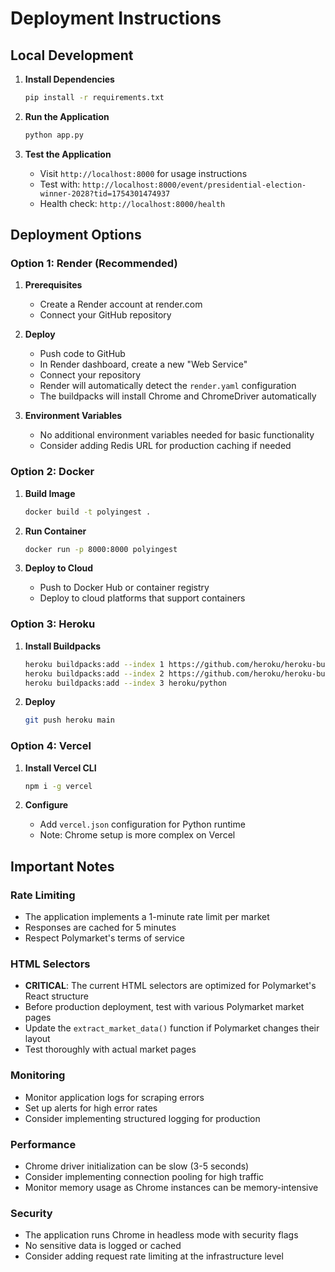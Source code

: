 # Deployment Instructions

## Local Development

1. **Install Dependencies**
   ```bash
   pip install -r requirements.txt
   ```

2. **Run the Application**
   ```bash
   python app.py
   ```

3. **Test the Application**
   - Visit `http://localhost:8000` for usage instructions
   - Test with: `http://localhost:8000/event/presidential-election-winner-2028?tid=1754301474937`
   - Health check: `http://localhost:8000/health`

## Deployment Options

### Option 1: Render (Recommended)

1. **Prerequisites**
   - Create a Render account at render.com
   - Connect your GitHub repository

2. **Deploy**
   - Push code to GitHub
   - In Render dashboard, create a new "Web Service"
   - Connect your repository
   - Render will automatically detect the `render.yaml` configuration
   - The buildpacks will install Chrome and ChromeDriver automatically

3. **Environment Variables**
   - No additional environment variables needed for basic functionality
   - Consider adding Redis URL for production caching if needed

### Option 2: Docker

1. **Build Image**
   ```bash
   docker build -t polyingest .
   ```

2. **Run Container**
   ```bash
   docker run -p 8000:8000 polyingest
   ```

3. **Deploy to Cloud**
   - Push to Docker Hub or container registry
   - Deploy to cloud platforms that support containers

### Option 3: Heroku

1. **Install Buildpacks**
   ```bash
   heroku buildpacks:add --index 1 https://github.com/heroku/heroku-buildpack-google-chrome
   heroku buildpacks:add --index 2 https://github.com/heroku/heroku-buildpack-chromedriver
   heroku buildpacks:add --index 3 heroku/python
   ```

2. **Deploy**
   ```bash
   git push heroku main
   ```

### Option 4: Vercel

1. **Install Vercel CLI**
   ```bash
   npm i -g vercel
   ```

2. **Configure**
   - Add `vercel.json` configuration for Python runtime
   - Note: Chrome setup is more complex on Vercel

## Important Notes

### Rate Limiting
- The application implements a 1-minute rate limit per market
- Responses are cached for 5 minutes
- Respect Polymarket's terms of service

### HTML Selectors
- **CRITICAL**: The current HTML selectors are optimized for Polymarket's React structure
- Before production deployment, test with various Polymarket market pages
- Update the `extract_market_data()` function if Polymarket changes their layout
- Test thoroughly with actual market pages

### Monitoring
- Monitor application logs for scraping errors
- Set up alerts for high error rates
- Consider implementing structured logging for production

### Performance
- Chrome driver initialization can be slow (3-5 seconds)
- Consider implementing connection pooling for high traffic
- Monitor memory usage as Chrome instances can be memory-intensive

### Security
- The application runs Chrome in headless mode with security flags
- No sensitive data is logged or cached
- Consider adding request rate limiting at the infrastructure level